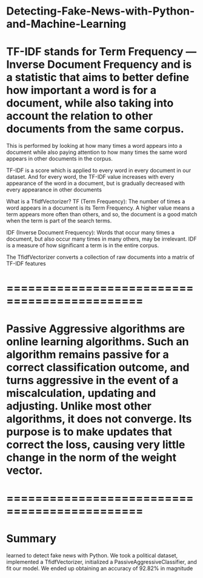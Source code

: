 # Detecting-Fake-News-with-Python-and-Machine-Learning

# TF-IDF stands for Term Frequency — Inverse Document Frequency and is a statistic that aims to better define how important a word is for a document, while also taking into account the relation to other documents from the same corpus.

This is performed by looking at how many times a word appears into a document while also paying attention to how many times the same word appears in other documents in the corpus.


TF-IDF is a score which is applied to every word in every document in our dataset. And for every word, the TF-IDF value increases with every appearance of the word in a document, but is gradually decreased with every appearance in other documents

What is a TfidfVectorizer?
TF (Term Frequency): The number of times a word appears in a document is its Term Frequency. A higher value means a term appears more often than others, and so, the document is a good match when the term is part of the search terms.

IDF (Inverse Document Frequency): Words that occur many times a document, but also occur many times in many others, may be irrelevant. IDF is a measure of how significant a term is in the entire corpus.

The TfidfVectorizer converts a collection of raw documents into a matrix of TF-IDF features

# =============================================

# Passive Aggressive algorithms are online learning algorithms. Such an algorithm remains passive for a correct classification outcome, and turns aggressive in the event of a miscalculation, updating and adjusting. Unlike most other algorithms, it does not converge. Its purpose is to make updates that correct the loss, causing very little change in the norm of the weight vector.

# =============================================

# Summary

learned to detect fake news with Python. We took a political dataset, implemented a TfidfVectorizer, initialized a PassiveAggressiveClassifier, and fit our model. We ended up obtaining an accuracy of 92.82% in magnitude
